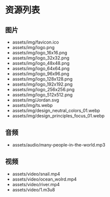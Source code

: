 # 资源列表
## 图片

- assets/img/favicon.ico
- assets/img/logo.png
- assets/img/logo_16x16.png
- assets/img/logo_32x32.png
- assets/img/logo_48x48.png
- assets/img/logo_64x64.png
- assets/img/logo_96x96.png
- assets/img/logo_128x128.png
- assets/img/logo_192x192.png
- assets/img/logo_256x256.png
- assets/img/logo_512x512.png
- assets/img/Jordan.svg
- assets/img/ts.webp
- assets/img/design_neutral_colors_01.webp
- assets/img/design_principles_focus_01.webp

## 音频

- assets/audio/many-people-in-the-world.mp3

## 视频

- assets/video/snail.mp4
- assets/video/ocean_wolrd.mp4
- assets/video/river.mp4
- assets/video/1.m3u8